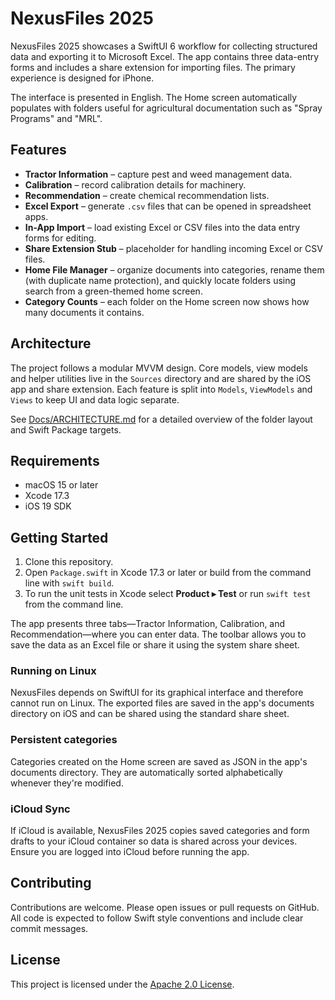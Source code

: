 # NexusFiles 2025

NexusFiles 2025 showcases a SwiftUI 6 workflow for collecting structured data and exporting it to Microsoft Excel. The app contains three data-entry forms and includes a share extension for importing files. The primary experience is designed for iPhone.

The interface is presented in English. The Home screen automatically populates with folders useful for agricultural documentation such as "Spray Programs" and "MRL".

## Features

- **Tractor Information** – capture pest and weed management data.
- **Calibration** – record calibration details for machinery.
- **Recommendation** – create chemical recommendation lists.
- **Excel Export** – generate `.csv` files that can be opened in spreadsheet apps.
- **In-App Import** – load existing Excel or CSV files into the data entry forms for editing.
- **Share Extension Stub** – placeholder for handling incoming Excel or CSV files.
- **Home File Manager** – organize documents into categories, rename them (with duplicate name protection), and quickly locate folders using search from a green-themed home screen.
- **Category Counts** – each folder on the Home screen now shows how many documents it contains.

## Architecture

The project follows a modular MVVM design. Core models, view models and helper utilities live in the `Sources` directory and are shared by the iOS app and share extension. Each feature is split into `Models`, `ViewModels` and `Views` to keep UI and data logic separate.

See [Docs/ARCHITECTURE.md](Docs/ARCHITECTURE.md) for a detailed overview of the folder layout and Swift Package targets.

## Requirements

- macOS 15 or later
- Xcode 17.3
- iOS 19 SDK

## Getting Started

1. Clone this repository.
2. Open `Package.swift` in Xcode 17.3 or later or build from the command line with `swift build`.
3. To run the unit tests in Xcode select **Product ▸ Test** or run `swift test` from the command line.


The app presents three tabs—Tractor Information, Calibration, and Recommendation—where you can enter data. The toolbar allows you to save the data as an Excel file or share it using the system share sheet.

### Running on Linux

NexusFiles depends on SwiftUI for its graphical interface and therefore cannot run on Linux. The exported files are saved in the app's documents directory on iOS and can be shared using the standard share sheet.

### Persistent categories

Categories created on the Home screen are saved as JSON in the app's documents directory. They are automatically sorted alphabetically whenever they're modified.

### iCloud Sync

If iCloud is available, NexusFiles 2025 copies saved categories and form drafts to your iCloud container so data is shared across your devices. Ensure you are logged into iCloud before running the app.


## Contributing

Contributions are welcome. Please open issues or pull requests on GitHub. All code is expected to follow Swift style conventions and include clear commit messages.

## License

This project is licensed under the [Apache 2.0 License](LICENSE).
